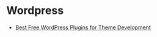 # Wordpress

* [Best Free WordPress Plugins for Theme Development](http://www.vandelaydesign.com/wordpress-plugins-for-theme-development/)
